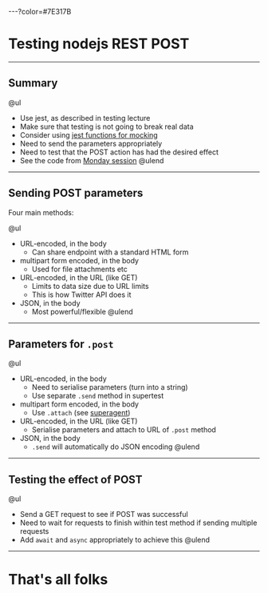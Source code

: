 ---?color=#7E317B

# Testing nodejs REST POST

---

## Summary

@ul
- Use jest, as described in testing lecture
- Make sure that testing is not going to break real data 
- Consider using [jest functions for mocking](https://jestjs.io/docs/en/mock-functions.html)
- Need to send the parameters appropriately
- Need to test that the POST action has had the desired effect
- See the code from [Monday session](https://github.com/stevenaeola/Prog1920/tree/master/Monday/routing)
@ulend

---

## Sending POST parameters

Four main methods:

@ul
- URL-encoded, in the body
  - Can share endpoint with a standard HTML form
- multipart form encoded, in the body
  - Used for file attachments etc
- URL-encoded, in the URL (like GET)
  - Limits to data size due to URL limits
  - This is how Twitter API does it
- JSON, in the body
  - Most powerful/flexible
@ulend

---

## Parameters for `.post` 

@ul
- URL-encoded, in the body
  - Need to serialise parameters (turn into a string)
  - Use separate `.send` method in supertest
- multipart form encoded, in the body
  - Use `.attach` (see [superagent](http://visionmedia.github.io/superagent/#multipart-requests))
- URL-encoded, in the URL (like GET)
  - Serialise parameters and attach to URL of `.post` method
- JSON, in the body
  - `.send` will automatically do JSON encoding
@ulend

---

## Testing the effect of POST

@ul
- Send a GET request to see if POST was successful
- Need to wait for requests to finish within test method if sending multiple requests
- Add `await` and `async` appropriately to achieve this
@ulend

---

# That's all folks
